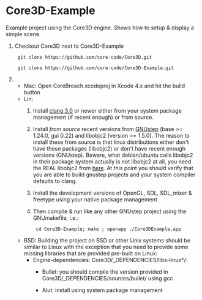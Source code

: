 Core3D-Example
=============

Example project using the Core3D engine. Shows how to setup & display a simple scene.

1. Checkout Core3D next to Core3D-Example

		git clone https://github.com/core-code/Core3D.git
	
		git clone https://github.com/core-code/Core3D-Example.git

2. 
	* Mac: Open CoreBreach.xcodeproj in Xcode 4.x and hit the build button
	* Lin:
		1. Install [clang 3.0](http://clang.llvm.org) or newer either from your system package management (if recent enough) or from source.
		2. Install *from source* recent versions from [GNUstep](http://www.gnustep.org/) (base >= 1.24.0, gui 0.22) and libobjc2 (version >= 1.5.0). The reason to install these from source is that linux distributions either don't have these packages (libobjc2) or don't have recent enough versions (GNUstep). Beware, what debian/ubuntu calls libobjc2 in their package system actually is not libobjc2 at all, you need the REAL libobjc2 from [here](http://download.gna.org/gnustep/). At this point you should verify that you are able to build gnustep projects and your system compiler defaults to clang.
		3. Install the development versions of OpenGL, SDL, SDL_mixer & freetype using your native package management	
		4. Then compile & run like any other GNUstep project using the GNUmakefile, i.e.:

				cd Core3D-Example; make	; openapp ./Core3DExample.app
		
	* BSD:
		Building the project on BSD or other Unix systems should be similar to Linux with the exception that you need to provide some missing libraries that are provided pre-built on Linux: 
		* Engine-dependencies: Core3D/_DEPENDENCIES/libs-linux*/:
			* Bullet: you should compile the version provided in Core3D/_DEPENDENCIES/sources/bullet/ using gcc 
	
			* Alut: install using system package management
		
		

